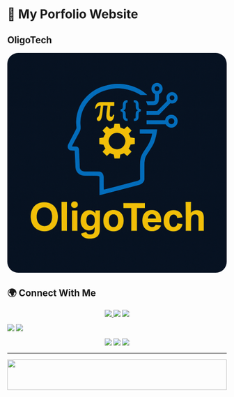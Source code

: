 # 🎨 My Porfolio Website 

## OligoTech

<p align="center">
  <img src="./portfolioImages/OligoTech_Logo.png" alt="Profile Banner" width="600" style="border-radius: 25px;"/>
</p>

## 🌍 Connect With Me  

<p align="center">
  <a href="mailto:josephoseibonsu742@gmail.com">
    <img src="https://img.shields.io/badge/Email-D14836?style=for-the-badge&logo=gmail&logoColor=white"/>
  </a>
  <a href="https://oligotech.vercel.app"><img src="https://img.shields.io/badge/Portfolio-000000?style=for-the-badge&logo=vercel&logoColor=white"/></a>
<a href="https://wa.me/+233551448745"><img src="https://img.shields.io/badge/WhatsApp-25D366?style=for-the-badge&logo=whatsapp&logoColor=white"/></a>
</p>

<p align="center">
  
<a href="https://whatsapp.com/channel/0029VbBVKfQI1rcsEUloFW18"><img src="https://img.shields.io/badge/WhatsApp%20Channel-25D366?style=for-the-badge&logo=whatsapp&logoColor=white"/></a>
  <a href="https://t.me/OligoTech"><img src="https://img.shields.io/badge/Telegram%20Channel-0088cc?style=for-the-badge&logo=telegram&logoColor=white"/></a>
</p>

<p align="center">
  <a href="https://discord.gg/hUmuuFD5"><img src="https://img.shields.io/badge/Discord%20Server-5865F2?style=for-the-badge&logo=discord&logoColor=white"/></a>
  <a href="https://www.tiktok.com/@oligocodes?_t=ZM-8zYkomkZsBy&_r=1"><img src="https://img.shields.io/badge/TikTok-000000?style=for-the-badge&logo=tiktok&logoColor=white"/></a>
  <a href="https://open.spotify.com/user/OligoCodes"><img src="https://img.shields.io/badge/Spotify-1DB954?style=for-the-badge&logo=spotify&logoColor=white"/></a>
</p>

---

<p align="center">
  <img src="https://i.imgur.com/dBaSKWF.gif" width="100%" height="70">
</p>





